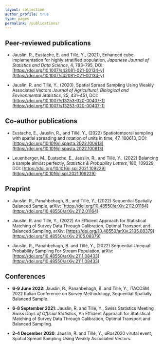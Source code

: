 ```yaml
---
layout: collection
author_profile: true
type: pages
permalink: /publications/
---
```



## Peer-reviewed publications

* Jauslin, R., Eustache, E. and Tillé, Y., (2021), Enhanced cube implementation for highly stratified population, *Japanese Journal of Statistics and Data Science*, 4, 783–795, DOI: [https://doi.org/10.1007/s42081-021-00134-y](https://doi.org/10.1007/s42081-021-00134-y)


 * Jauslin, R. and Tillé, Y., (2020), Spatial Spread Sampling Using Weakly Associated Vectors *Journal of Agricultural, Biological and Environmental Statistics*, 25, 431–451, DOI: [https://doi.org/10.1007/s13253-020-00407-1](https://doi.org/10.1007/s13253-020-00407-1)

## Co-author publications

* Eustache, E., Jauslin, R., and Tillé, Y., (2022) Spatiotemporal sampling with spatial spreading and rotation of units in time, 47, 100613, DOI: [https://doi.org/10.1016/j.spasta.2022.100613](https://doi.org/10.1016/j.spasta.2022.100613)

* Leuenberger, M., Eustache, E., Jauslin, R., and Tillé, Y., (2022) Balancing a sample almost perfectly, *Statistics & Probability Letters*, 180, 109229, DOI: [https://doi.org/10.1016/j.spl.2021.109229](https://doi.org/10.1016/j.spl.2021.109229)


## Preprint

* Jauslin, R., Panahbehagh, B., and Tillé, Y., (2022) Sequential Spatially Balanced Sample, arXiv: [https://doi.org/10.48550/arXiv.2112.01164](https://doi.org/10.48550/arXiv.2112.01164)

* Jauslin, R. and Tillé, Y., (2022) An Efficient Approach for Statistical Matching of Survey Data Through Calibration, Optimal Transport and Balanced Sampling, arXiv: [https://doi.org/10.48550/arXiv.2105.08379](https://doi.org/10.48550/arXiv.2105.08379)

* Jauslin, R., Panahbehagh, B. and Tillé, Y., (2022) Sequential Unequal Probability Sampling For Stream Population, arXiv: [https://doi.org/10.48550/arXiv.2111.08433](https://doi.org/10.48550/arXiv.2111.08433)


## Conferences

* **6-9 June 2022**: Jauslin, R., Panahbehagh, B. and Tillé, Y., ITACOSM 2022 Italian Conference on Survey Methodology, Sequential Spatially Balanced Sample.

* **6-8 September 2021**: Jauslin, R. and Tillé, Y., Swiss Statistics Meeting *Swiss Days of Official Statistics*, An Efficient Approach for Statistical Matching of Survey Data Through Calibration, Optimal Transport and Balanced Sampling.

* **2-4 December 2020**: Jauslin, R. and Tillé, Y., uRos2020 virutal event, Spatial Spread Sampling Using Weakly Associated Vectors.

